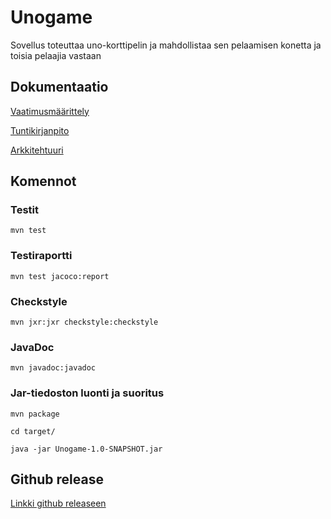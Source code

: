 # Unogame

Sovellus toteuttaa uno-korttipelin ja mahdollistaa sen pelaamisen konetta ja toisia pelaajia vastaan

## Dokumentaatio
[Vaatimusmäärittely](https://github.com/k0tix/ot-harjoitustyo/blob/master/dokumentaatio/vaatimusmaarittely.md)

[Tuntikirjanpito](https://github.com/k0tix/ot-harjoitustyo/blob/master/dokumentaatio/tuntikirjanpito.md)

[Arkkitehtuuri](https://github.com/k0tix/ot-harjoitustyo/blob/master/dokumentaatio/arkkitehtuuri.md)

## Komennot

### Testit
```
mvn test
```

### Testiraportti
```
mvn test jacoco:report
```

### Checkstyle
```
mvn jxr:jxr checkstyle:checkstyle
```

### JavaDoc
```
mvn javadoc:javadoc
```

### Jar-tiedoston luonti ja suoritus
```
mvn package

cd target/

java -jar Unogame-1.0-SNAPSHOT.jar
```

## Github release
[Linkki github releaseen](https://github.com/k0tix/ot-harjoitustyo/releases/tag/viikko6)